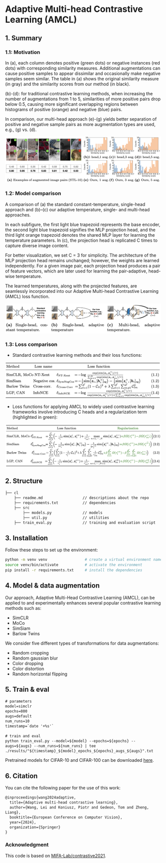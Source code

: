 # Adaptive Multi-head Contrastive Learning (AMCL)

## 1. Summary

### 1.1: Motivation

In (a), each column denotes positive (green dots) or negative instances (red dots) with corresponding similarity measures. Additional augmentations can cause positive samples to appear dissimilar and occasionally make negative samples seem similar. The table in (a) shows the original similarity measure (in gray) and the similarity scores from our method (in black).

(b)-(d): for traditional contrastive learning methods, when increasing the number of augmentations from 1 to 5, similarities of more positive pairs drop below 0.5, causing more significant overlapping regions between histograms of positive (orange) and negative (blue) pairs. 

In comparison, our multi-head approach (e)-(g) yields better separation of positive and negative sample pairs as more augmentation types are used, e.g., (g) vs. (d).

![Alt Text](https://github.com/LeiWangR/cl/blob/main/images/motivation.png)

### 1.2: Model comparison

A comparison of (a) the standard constant-temperature, single-head approach and (b)–(c) our adaptive temperature, single- and multi-head approaches. 

In each subfigure, the first light blue trapezoid represents the base encoder, the second light blue trapezoid signifies the MLP projection head, and the third light orange trapezoid denotes the shared MLP layer for learning the temperature parameters. In (c), the projection head is replicated C times to capture diverse image content. 

For better visualization, we set C = 3 for simplicity. The architecture of the MLP projection head remains unchanged; however, the weights are learned independently. For a given image pair, each projection head produces a pair of feature vectors, which are later used for learning the pair-adaptive, head-wise temperature. 

The learned temperatures, along with the projected features, are seamlessly incorporated into our Adaptive Multi-head Contrastive Learning (AMCL) loss function.

![Alt Text](https://github.com/LeiWangR/cl/blob/main/images/comparison.png)

### 1.3: Loss comparison

- Standard contrastive learning methods and their loss functions:

![Alt Text](https://github.com/LeiWangR/cl/blob/main/images/table1.png)

- Loss functions for applying AMCL to widely used contrastive learning frameworks involve introducing C heads and a regularization term (highlighted in green):

![Alt Text](https://github.com/LeiWangR/cl/blob/main/images/table2.png)


## 2. Structure

```console
├── cl
    ├── readme.md                  // descriptions about the repo
    ├── requirements.txt           // dependencies
    ├── src
        ├── models.py              // models
        ├── util.py                // utilities
    ├── train_eval.py              // training and evaluation script
```


## 3. Installation

Follow these steps to set up the environment:
```bash
python -m venv venv                 # create a virtual environment named venv
source venv/bin/activate            # activate the environment
pip install -r requirements.txt     # install the dependencies
```

## 4. Model & data augmentation

Our approach, Adaptive Multi-Head Contrastive Learning (AMCL), can be applied to and experimentally enhances several popular contrastive learning methods such as:

- SimCLR
- MoCo
- SimSiam
- Barlow Twins

We consider five different types of transformations for data augmentations:

- Random cropping
- Random gaussian blur
- Color dropping
- Color distortion
- Random horizontal flipping

## 5. Train & eval
```
# parameters
model=simclr
epochs=800
augs=default
num_runs=10
timestamp=`date '+%s'`

# train and eval
python train_eval.py --model=${model} --epochs=${epochs} --augs=${augs} --num_runs=${num_runs} | tee ./results/"${timestamp}_${model}_epochs_${epochs}_augs_${augs}".txt
```

Pretrained models for CIFAR-10 and CIFAR-100 can be downloaded [here](123).


## 6. Citation

You can cite the following paper for the use of this work:

```
@inproceedings{wang2024adaptive,
  title={Adaptive multi-head contrastive learning},
  author={Wang, Lei and Koniusz, Piotr and Gedeon, Tom and Zheng, Liang},
  booktitle={European Conference on Computer Vision},
  year={2024},
  organization={Springer}
}
```
### Acknowledgment
This code is based on [MIFA-Lab/contrastive2021](https://github.com/MIFA-Lab/contrastive2021).

